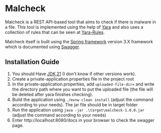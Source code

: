 # Malcheck
Malcheck is a REST API-based tool that aims to check if there is malware in a file. This tool is implemented using the help of [Yara](https://github.com/VirusTotal/yara) and also uses a collection of rules that can be seen at [Yara-Rules](https://github.com/Yara-Rules/rules).

Malcheck itself is built using the [Spring framework](https://spring.io/) version 3.X framework which is documented using [Swagger](https://swagger.io/).



## Installation Guide
1. You should Have [JDK 21](https://www.oracle.com/java/technologies/downloads/#java21) (I don't know if other versions work).
2. Create a private-application.properties file in the project root 
3. In the private-application.properties, add `uploaded-file-dir=` and write the directory path where you want to put the uploaded file (the file will be deleted after yara finishes checking).
4. Build the application using `./mvnw clean install` (adjust the command according to your needs). The jar file should be in target folder
5. Run the application using `java -jar .\target\malcheck-1.0.0.jar` (adjust the command according to your needs)
6. Enter http://localhost:8080/docs in your browser to check the swagger page.
